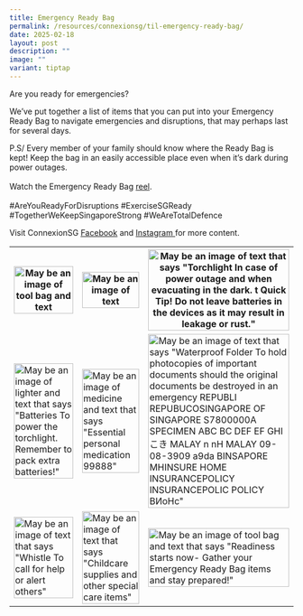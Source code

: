 ```yaml
---
title: Emergency Ready Bag
permalink: /resources/connexionsg/til-emergency-ready-bag/
date: 2025-02-18
layout: post
description: ""
image: ""
variant: tiptap
---
```

<p>Are you ready for emergencies?</p>
<p>We’ve put together a list of items that you can put into your Emergency
Ready Bag to navigate emergencies and disruptions, that may perhaps last
for several days.</p>
<p>P.S/ Every member of your family should know where the Ready Bag is kept!
Keep the bag in an easily accessible place even when it’s dark during power
outages.
<br>
<br>Watch the Emergency Ready Bag <a href="https://www.instagram.com/reel/DGMhJWKyg-i/?utm_source=ig_web_copy_link&amp;igsh=MzRlODBiNWFlZA==" rel="noopener nofollow" target="_blank">reel</a>.
<br>
<br>#AreYouReadyForDisruptions #ExerciseSGReady #TogetherWeKeepSingaporeStrong
#WeAreTotalDefence</p>
<p>Visit ConnexionSG <a href="https://www.facebook.com/ConnexionSG" rel="noopener nofollow" target="_blank"><u>Facebook</u></a> and
<a href="https://www.instagram.com/connexionsg/" rel="noopener nofollow" target="_blank"><u>Instagram </u>
</a>for more content.</p>
<p></p>
<table style="minWidth: 75px">
<colgroup>
<col>
<col>
<col>
</colgroup>
<tbody>
<tr>
<th rowspan="1" colspan="1">
<div class="isomer-image-wrapper">
<img style="width: 100%" height="auto" width="100%" alt="May be an image of tool bag and text" src="https://scontent.fsin4-1.fna.fbcdn.net/v/t39.30808-6/480148536_1072283464939626_1346020105065477614_n.jpg?_nc_cat=111&amp;ccb=1-7&amp;_nc_sid=127cfc&amp;_nc_ohc=4FxkgRY8uDkQ7kNvgE_HZ3T&amp;_nc_oc=AdiESxXhsfByZtzgy2qWBPPP3DgoNxMGFVQ8e6opoLsrEW6Mj3l2aW_kGjZmZlNaNtY&amp;_nc_zt=23&amp;_nc_ht=scontent.fsin4-1.fna&amp;_nc_gid=ASw5jOKGxsN5PuCePAk7LO-&amp;oh=00_AYD90SjPkJMYgwuuc7qSekje-EKu_K7N_QGLIid8OCD8bQ&amp;oe=67B9B9BA">
</div>
</th>
<th rowspan="1" colspan="1">
<div class="isomer-image-wrapper">
<img style="width: 100%" height="auto" width="100%" alt="May be an image of text" src="https://scontent.fsin4-1.fna.fbcdn.net/v/t39.30808-6/480519809_1072283538272952_3340434049160083864_n.jpg?_nc_cat=100&amp;ccb=1-7&amp;_nc_sid=127cfc&amp;_nc_ohc=d6EtS9sD0dMQ7kNvgG5ufDq&amp;_nc_oc=AdhNa6kh9Wgh9O6yd8cAOrJYvfHnaPOdawrBjRcWOeLCv4Gcp0jJAPYRi8EXlF-ooz8&amp;_nc_zt=23&amp;_nc_ht=scontent.fsin4-1.fna&amp;_nc_gid=AlC410PsKo92pTWFSYsjVUi&amp;oh=00_AYAQQNBsfTZ0e-nEhfHLrXXCgEC_XC3T_ZKFq-VwFazWOw&amp;oe=67B9B50B">
</div>
</th>
<th rowspan="1" colspan="1">
<div class="isomer-image-wrapper">
<img style="width: 100%" height="auto" width="100%" alt="May be an image of text that says &quot;Torchlight In case of power outage and when evacuating in the dark. t Quick Tip! Do not leave batteries in the devices as it may result in leakage or rust.&quot;" src="https://scontent.fsin4-1.fna.fbcdn.net/v/t39.30808-6/480440082_1072283431606296_6653343148930424324_n.jpg?_nc_cat=107&amp;ccb=1-7&amp;_nc_sid=127cfc&amp;_nc_ohc=ZtyNIlLp8yMQ7kNvgGOL0Gb&amp;_nc_oc=AdgTo437tKIxSjf9yH9PlcXxQRv0I_3I_j86Kh4xjMH3NW3iMZckxM6DsrUe2-_vnp0&amp;_nc_zt=23&amp;_nc_ht=scontent.fsin4-1.fna&amp;_nc_gid=AOMyVAkukyk5CUPqJoV2h8v&amp;oh=00_AYDIkiktW8J5srEzT6SEAHbRY3mLnBJ1entIHyZrsxtPIw&amp;oe=67B9DD5F">
</div>
</th>
</tr>
<tr>
<td rowspan="1" colspan="1">
<div class="isomer-image-wrapper">
<img style="width: 100%" height="auto" width="100%" alt="May be an image of lighter and text that says &quot;Batteries To power the torchlight. Remember to pack extra batteries!&quot;" src="https://scontent.fsin4-1.fna.fbcdn.net/v/t39.30808-6/480406888_1072283494939623_9218226100812066577_n.jpg?_nc_cat=103&amp;ccb=1-7&amp;_nc_sid=127cfc&amp;_nc_ohc=3vlzITorIzMQ7kNvgFJHQA2&amp;_nc_oc=AdhIxwW2O4tEwVgWAS5dkCPutURTeWQqxXfFE0SUQ1PjED1LvyyPZ87EcfPJRUPN_3s&amp;_nc_zt=23&amp;_nc_ht=scontent.fsin4-1.fna&amp;_nc_gid=A2wJfCMAKLG4yQioSiSIZcx&amp;oh=00_AYCNNXBcqNX7ZNf7PVDxttnR89DzDpbLzP4E63cXA63ORA&amp;oe=67B9AD13">
</div>
</td>
<td rowspan="1" colspan="1">
<div class="isomer-image-wrapper">
<img style="width: 100%" height="auto" width="100%" alt="May be an image of medicine and text that says &quot;Essential personal medication 99888&quot;" src="https://scontent.fsin4-1.fna.fbcdn.net/v/t39.30808-6/480235419_1072283474939625_482478218046544970_n.jpg?_nc_cat=109&amp;ccb=1-7&amp;_nc_sid=127cfc&amp;_nc_ohc=ggVLhcPDK_0Q7kNvgGY0pn0&amp;_nc_oc=AdjqaMu2XZlGZ7GQYGpkwDKhS2Din2hZwJJq_XIi9JldusSFv79Wnqn_O8p_EM12Dsg&amp;_nc_zt=23&amp;_nc_ht=scontent.fsin4-1.fna&amp;_nc_gid=AYKXfWz_s5ZS4nOsqpcxUpx&amp;oh=00_AYBDqOeHsWo9vDZpj2ZqIDFaESekHw5VISb6sbK5CKoL9A&amp;oe=67B9DB6F">
</div>
</td>
<td rowspan="1" colspan="1">
<div class="isomer-image-wrapper">
<img style="width: 100%" height="auto" width="100%" alt="May be an image of text that says &quot;Waterproof Folder To hold photocopies of important documents should the original documents be destroyed in an emergency REPUBLI REPUBUCOSINGAPORE OF SINGAPORE S7800000A SPECIMEN ABC BC DEF EF GHI こき MALAY n nH MALAY 09-08-3909 a9da BINSAPORE MHINSURE HOME INSURANCEPOLICY INSURANCEPOLIC POLICY BИoHc&quot;" src="https://scontent.fsin4-1.fna.fbcdn.net/v/t39.30808-6/480667017_1072283471606292_169934318706086614_n.jpg?_nc_cat=110&amp;ccb=1-7&amp;_nc_sid=127cfc&amp;_nc_ohc=NOKwX5SxMroQ7kNvgGRwaNu&amp;_nc_oc=AdjQaosh-LUCmtVqA-Qwq4f804xbqkfAByt_yB0llxE-CMapP2VWPs429HWemZcRGGM&amp;_nc_zt=23&amp;_nc_ht=scontent.fsin4-1.fna&amp;_nc_gid=AriBY7fekvzFNf0wRgUFyR2&amp;oh=00_AYDBk4AG_PEn-c-225ltgmUAZA-a0XCyn8mveVHU2BDGKg&amp;oe=67B9C91F">
</div>
</td>
</tr>
<tr>
<td rowspan="1" colspan="1">
<div class="isomer-image-wrapper">
<img style="width: 100%" height="auto" width="100%" alt="May be an image of text that says &quot;Whistle To call for help or alert others&quot;" src="https://scontent.fsin4-1.fna.fbcdn.net/v/t39.30808-6/480167166_1072283498272956_6631691198903856798_n.jpg?_nc_cat=107&amp;ccb=1-7&amp;_nc_sid=127cfc&amp;_nc_ohc=eWyW-NnCX9sQ7kNvgH6Q6rM&amp;_nc_oc=Adi09pwlre70wxjb2yfCo-8_OaAihq2KglDXLI82pNx1Mia5CRRnvVu9-0rJphZfNqw&amp;_nc_zt=23&amp;_nc_ht=scontent.fsin4-1.fna&amp;_nc_gid=AnQEa8WUQyOcp5Jf7jM4hBN&amp;oh=00_AYAtG7C_7ayHiMOXTTxZh2LMSu9UthYI3jCj1GVetiQOAg&amp;oe=67B9D91C">
</div>
</td>
<td rowspan="1" colspan="1">
<div class="isomer-image-wrapper">
<img style="width: 100%" height="auto" width="100%" alt="May be an image of text that says &quot;Childcare supplies and other special care items&quot;" src="https://scontent.fsin4-1.fna.fbcdn.net/v/t39.30808-6/480589928_1072283401606299_7673832194229726550_n.jpg?_nc_cat=108&amp;ccb=1-7&amp;_nc_sid=127cfc&amp;_nc_ohc=1ZDpJ9lL4R0Q7kNvgHkCQ1N&amp;_nc_oc=Adh3jOwFTtN9X7kov6Qy0Vtq7wJCTyYYbwZor6-mLo1wCnbsxDZawlhHcas-BnyNcnQ&amp;_nc_zt=23&amp;_nc_ht=scontent.fsin4-1.fna&amp;_nc_gid=AWrhRes13165LO4xCAaEcCv&amp;oh=00_AYC7BAwyYDGIxl9e3cLDT1MsMs_E2snPeH_x1GAR88oClA&amp;oe=67B9B82A">
</div>
</td>
<td rowspan="1" colspan="1">
<div class="isomer-image-wrapper">
<img style="width: 100%" height="auto" width="100%" alt="May be an image of tool bag and text that says &quot;Readiness starts now- Gather your Emergency Ready Bag items and stay prepared!&quot;" src="https://scontent.fsin4-1.fna.fbcdn.net/v/t39.30808-6/480170919_1072283428272963_8326604896330925111_n.jpg?_nc_cat=108&amp;ccb=1-7&amp;_nc_sid=127cfc&amp;_nc_ohc=LaDlWa_S8MUQ7kNvgFmouZb&amp;_nc_oc=AdiK1GN5KoyHHL7iKdGe6S6ynoa-wHNCJvY5Om3pRghziN0od7VSkmZckUyLSZNjuUk&amp;_nc_zt=23&amp;_nc_ht=scontent.fsin4-1.fna&amp;_nc_gid=AX21np9J5eVMaoM-y2hc55z&amp;oh=00_AYBBdS6GpaivNx1gtsDFn2UOfUj2ZGi-JRS1LKBTS1IWBA&amp;oe=67B9B384">
</div>
</td>
</tr>
</tbody>
</table>
<p></p>